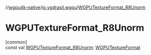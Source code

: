 //[wgpu4k-native](../../index.md)/[io.ygdrasil.wgpu](index.md)/[WGPUTextureFormat_R8Unorm](-w-g-p-u-texture-format_-r8-unorm.md)

# WGPUTextureFormat_R8Unorm

[common]\
const val [WGPUTextureFormat_R8Unorm](-w-g-p-u-texture-format_-r8-unorm.md): [WGPUTextureFormat](-w-g-p-u-texture-format/index.md)